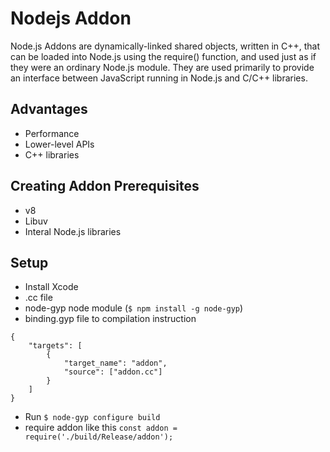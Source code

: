 # Nodejs Addon
Node.js Addons are dynamically-linked shared objects, written in C++, that can be loaded into Node.js using the require() function, and used just as if they were an ordinary Node.js module. They are used primarily to provide an interface between JavaScript running in Node.js and C/C++ libraries.  

## Advantages
* Performance
* Lower-level APIs
* C++ libraries

## Creating Addon Prerequisites
* v8
* Libuv
* Interal Node.js libraries

## Setup
* Install Xcode
* .cc file
* node-gyp node module (`$ npm install -g node-gyp`)
* binding.gyp file to compilation instruction
```
{
    "targets": [
        {
            "target_name": "addon",
            "source": ["addon.cc"]
        }
    ]
}
```
* Run `$ node-gyp configure build`
* require addon like this `const addon = require('./build/Release/addon');`
